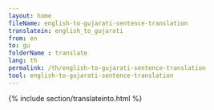 ```yaml
---
layout: home
fileName: english-to-gujarati-sentence-translation
translatein: english_to_gujarati
from: en
to: gu
folderName : translate
lang: th
permalink: /th/english-to-gujarati-sentence-translation
tool: english-to-gujarati-sentence-translation
---
```

{% include section/translateinto.html %}